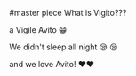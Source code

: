 
#master piece
What is Vigito???

a Vigile Avito 😁

We didn't sleep all night 😪 😪

and we love Avito! ❤❤
